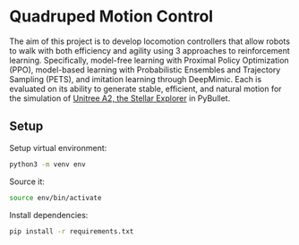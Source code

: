 # Quadruped Motion Control

The aim of this project is to develop locomotion controllers that
allow robots to walk with both efficiency and agility using 3 approaches to reinforcement learning.
Specifically, model-free learning with Proximal Policy
Optimization (PPO), model-based learning with Probabilistic
Ensembles and Trajectory Sampling (PETS), and imitation
learning through DeepMimic. Each is evaluated on its ability to
generate stable, efficient, and natural motion for the simulation of [Unitree A2, the Stellar Explorer](https://www.unitree.com/A2) in PyBullet.


## Setup
Setup virtual environment:
```bash
python3 -m venv env
```
Source it:
```bash
source env/bin/activate
```

Install dependencies:
```bash
pip install -r requirements.txt
```